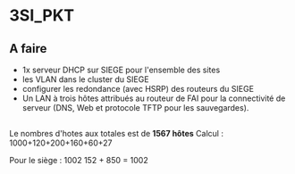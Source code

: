 # 3SI_PKT

## A faire 
- 1x serveur DHCP sur SIEGE pour l'ensemble des sites
- les VLAN dans le cluster du SIEGE
- configurer les redondance (avec HSRP) des routeurs du SIEGE
- Un LAN à trois hôtes attribués au routeur de FAI pour la connectivité de serveur (DNS, Web
et protocole TFTP pour les sauvegardes).

## 
Le nombres d'hotes aux totales est de **1567 hôtes**
Calcul : 
1000+120+200+160+60+27

Pour le siège : 1002
152 + 850 = 1002
